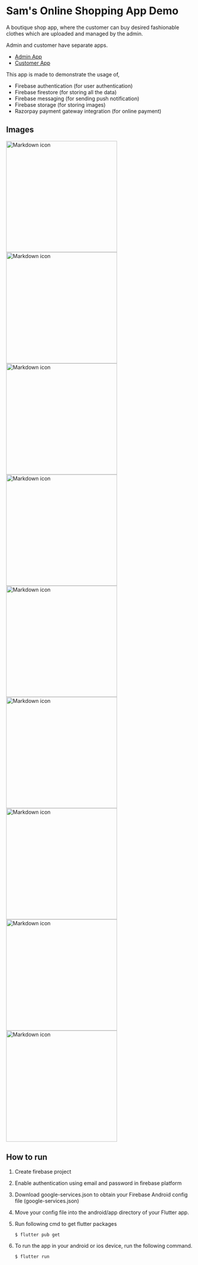 # Sam's Online Shopping App Demo

A boutique shop app, where the customer can buy desired fashionable clothes which are uploaded and managed by the admin.

Admin and customer have separate apps.

 - [Admin App](https://github.com/Samuel310/sams_online_shopping_demo/tree/master/admin_app)
 - [Customer App](https://github.com/Samuel310/sams_online_shopping_demo/tree/master/customer_app)

This app is made to demonstrate the usage of,

- Firebase authentication (for user authentication)
- Firebase firestore (for storing all the data)
- Firebase messaging (for sending push notification)
- Firebase storage (for storing images)
- Razorpay payment gateway integration (for online payment)

## Images

<img src="images/1.png" alt="Markdown icon" width="300"/>
<img src="images/2.png" alt="Markdown icon" width="300"/>
<img src="images/3.png" alt="Markdown icon" width="300"/>
<img src="images/4.png" alt="Markdown icon" width="300"/>
<img src="images/5.png" alt="Markdown icon" width="300"/>
<img src="images/6.png" alt="Markdown icon" width="300"/>
<img src="images/7.png" alt="Markdown icon" width="300"/>
<img src="images/8.png" alt="Markdown icon" width="300"/>
<img src="images/9.png" alt="Markdown icon" width="300"/>

## How to run

1. Create firebase project
2. Enable authentication using email and password in firebase platform
3. Download google-services.json to obtain your Firebase Android config file (google-services.json)
4. Move your config file into the android/app directory of your Flutter app.

5.  Run following cmd to get flutter packages
    ```
    $ flutter pub get
    ```

6.  To run the app in your android or ios device, run the following command.
    ```
    $ flutter run
    ```


